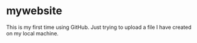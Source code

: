 # mywebsite

This is my first time using GitHub.
Just trying to upload a file I have created on my local machine.
